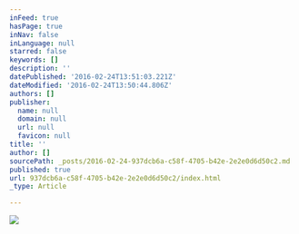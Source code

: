 ```yaml
---
inFeed: true
hasPage: true
inNav: false
inLanguage: null
starred: false
keywords: []
description: ''
datePublished: '2016-02-24T13:51:03.221Z'
dateModified: '2016-02-24T13:50:44.806Z'
authors: []
publisher:
  name: null
  domain: null
  url: null
  favicon: null
title: ''
author: []
sourcePath: _posts/2016-02-24-937dcb6a-c58f-4705-b42e-2e2e0d6d50c2.md
published: true
url: 937dcb6a-c58f-4705-b42e-2e2e0d6d50c2/index.html
_type: Article

---
```

![](https://the-grid-user-content.s3-us-west-2.amazonaws.com/45684a06-9eea-42cb-965a-78438ab659a1.jpg)